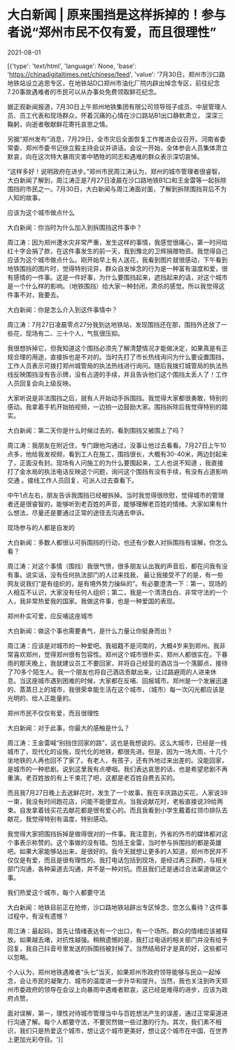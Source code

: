 # 大白新闻 | 原来围挡是这样拆掉的！参与者说“郑州市民不仅有爱，而且很理性”

2021-08-01

[{'type': 'text/html', 'language': None, 'base': 'https://chinadigitaltimes.net/chinese/feed', 'value': '7月30日，郑州市沙口路地铁站设立追思专区，在地铁站D口郑州市油化厂院内辟出悼念专区，前往纪念7.20事故遇难者的市民可以从办事处免费领取鲜花纪念。

据正观新闻报道，7月30日上午郑州地铁集团有限公司领导班子成员、中层管理人员、员工代表和现场群众，怀着沉痛的心情在沙口路站B1出口静默肃立， 深深三鞠躬，向逝者敬献鲜花寄托哀思之情。

另据“郑州发布”消息，7月29日，全市灾后全面恢复工作推进会议召开。河南省委常委、郑州市委书记徐立毅主持会议并讲话。会议一开始，全体参会人员集体肃立默哀，向在这次特大暴雨灾害中牺牲的同志和遇难的群众表示深切哀悼。

“这样多好！说明政府在进步。”郑州市民周江涛认为，郑州的城市管理者很睿智。大白新闻了解到，周江涛正是7月27日凌晨在沙口路地铁B1口和王金雷等一起拆除围挡的市民之一。7月30日，大白新闻与周江涛面对面，了解到拆除围挡背后不为人知的故事。



应该为这个城市做点什么

大白新闻：你当时为什么加入到拆围挡这件事中？

周江涛：因为郑州遭水灾非常严重，发生这样的事情，我感觉很痛心，第一时间给红十字会捐了款，在这件事发生的前一天，我到豫北的卫辉捐赠物资。我觉得自己应该为这个城市做点什么。刚开始早上有人送花，我看到图片就很感动，下午看到地铁围挡的图片时，觉得特别诧异，群众自发悼念的行为是一种富有温度和爱，很有感情的一件事。这是一件好事，为什么要围挡起来，遮挡起来的话，对这个城市是一个什么样的影响。（地铁围挡）给大家一种封闭，肃杀的感觉。所以我觉得这件事不对，我要去。

大白新闻：你是怎么介入到这件事情中？

周江涛：7月27日凌晨零点27分我到达地铁站，发现围挡还在那，围挡外还放了一些花，现场有二、三十个人，气氛很压抑。

我很想拆掉它，但我知道这个围挡必须先了解清楚情况才能做决定，如果真是有正规合理的用途，直接拆也是不对的。当时先打了市长热线询问为什么要设置围挡，工作人员表示可拨打郑州城管局的执法热线进行询问。随后我拨打城管局的执法热线反映围挡没有告示牌，没有占道的手续，并且告诉他们这个围挡太丢人了！工作人员回复会向上级反映。

大家听说是非法围挡之后，就有人开始动手拆围挡。我觉得大家都很勇敢，特别的感动。我拿着手机开始拍视频，一边拍一边鼓励大家。围挡拆除后我觉得特别的踏实。

大白新闻：第二天你是什么时候过去的，看到围挡又被围上了吗？

周江涛：我朋友在附近住，专门跟他沟通过，没事让他过去看看。7月27日上午10点多，他给我发视频，看到工人在施工，围挡很长，大概有30-40米，两边封起来了，正面没有封。现场有人问施工的为什么要围起来，工人也说不知道 ，我直接打了金水局的执法电话反映这个问题，询问这个围挡有没有手续，有没有占道影响交通 。接线工作人员回复，可派人过去查看下。

中午1点左右，朋友告诉我围挡已经被拆掉。当时我觉得很欣慰，觉得城市的管理者还是很睿智的，能够听到老百姓的声音，能够理解老百姓的情绪。大家如果有什么想法，尽量还是要通过正常的途径去沟通去申诉。

现场参与的人都是自发的

大白新闻：多数人都很认可拆围挡的行动，也还有少数人对拆围挡有误解，你怎么看？

周江涛：对这个事情（围挡）我很气愤，很多朋友认出我的声音后，都在问我有没有事。说实话，没有任何执法部门的人过来找我， 最让我接受不了的是，有一些网友说我们“是有组织的，是有境外势力操纵的”。有必要澄清一下：第一，现场的人相互不认识，大家没有任何人组织；第二，我是一个清清白白、非常守法的一个人，我非常热爱我的国家。我做这件事，也是一种爱国的表现。

郑州朴实可爱，应反哺这座城市

大白新闻：做这个事也需要勇气，是什么力量让你挺身而出？

周江涛：应该是对城市的一种爱吧。我祖籍不是河南的，大概4岁来到郑州。我非常喜欢郑州，觉得郑州很有包容性。郑州这个城市很朴实，郑州人都很实在。下暴雨的那天晚上，我就建议员工不要回家，并将自己经营的酒店当一个落脚点，接待了70多个陌生人。我一个朋友也将自己酒店贡献出来，让过路避雨的人进来休息。当这座城市遇到困难的时候，大家都在反哺、回报城市。郑州是一个发展迅速的、蒸蒸日上的城市，我很荣幸能生活在这个城市，（城市）每一次闪光都应该是光明的、给人正能量的。

郑州市民不仅仅有爱，而且很理性

大白新闻：对于此事，你最大的感触是什么？

周江涛：王金雷喊“别挡住回家的路”，这也是我想说的。这么大城市，已经是一线城市了，现代化的设施，现代化的地铁，都很先进。但是，因为一场大雨，十几个坐地铁的人再也回不了家了。有老人，有孩子，还有外地过来出差的。没能回家，是城市的一种悲剧。说到这里我有点哽咽。我们表达哀思的话，也是希望悲剧不再重演。老百姓放的有上千束花了吧，这都是老百姓自费去买的。

而且我7月27日晚上去送鲜花时，发生了一个故事。我在丰庆路边买花，人家说39一束，我没有时间跑花店，问能不能便宜点。当我说献花时，老板直接说39给两束。自发拿着钱买花去献花都是很有爱心的。而且我看到小学生戴着红领巾排队去献花，我觉得特别有温度，特别感动。

我觉得大家把围挡拆掉是做得很对的一件事。我注意到，外省的外市的媒体都对这个事表示称赞的。这个事做的没有错。包括王金雷，当时参与拆围挡的都是英雄吧。如果大家能够站出来，是很好的。我今天就想让更多的人知道，郑州市民并不仅仅是有爱，而且是很有理性的。我打电话包括到现场，是经过再三斟酌，与相关部门沟通，各种渠道去沟通，并不是一种对抗。而且我们还是通过合法渠道做这个事。

我们热爱这个城市，每个人都要守法

大白新闻：地铁目前正在抢修，沙口路地铁站辟出专区悼念，您怎么看待？这件事过程中，有没有遗憾？

周江涛：最起码，首先让情绪表达有一个出口，有一个场所。群众的情绪应该被释放。如果越去堵，对抗性越强。稍稍遗憾的是，我打过电话的相关部门并没有给予回复，我自己抖音号里发送的拆围挡被封掉了。当然结局好才是真的好，这些都可以忽略。

个人认为，郑州地铁遇难者“头七”当天，如果郑州市政府领导能够与民众一起悼念，会让市民的凝聚力、城市的温度进一步升华和提升。当然，我也关注到昨天郑州市委政府的领导在会议上向暴雨中遇难者默哀，这已经是难得的进步，应该为政府点赞。

面对误解，第一，理性对待城市管理当中与百姓想法产生的误差，通过正常渠道进行沟通了解。每个人都要守法，不要贸然做一些过激的行为。其次，我们素不相识，我们只是热爱这个城市，想让这个城市更美好，想让这个城市在中国、在世界上更加光彩夺目。'}]
